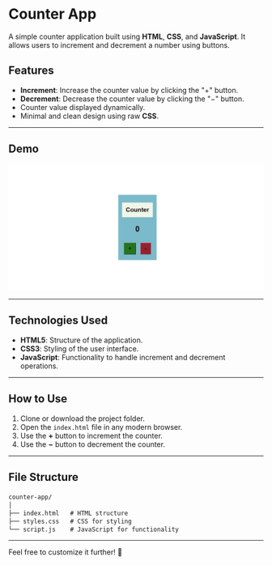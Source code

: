 
# Counter App

A simple counter application built using **HTML**, **CSS**, and **JavaScript**. It allows users to increment and decrement a number using buttons.

## Features

- **Increment**: Increase the counter value by clicking the "+" button.
- **Decrement**: Decrease the counter value by clicking the "−" button.
- Counter value displayed dynamically.
- Minimal and clean design using raw **CSS**.

---

## Demo

![Counter App](./Screenshot_10-12-2024_22362_127.0.0.1.jpeg)

---

## Technologies Used

- **HTML5**: Structure of the application.
- **CSS3**: Styling of the user interface.
- **JavaScript**: Functionality to handle increment and decrement operations.

---

## How to Use

1. Clone or download the project folder.
2. Open the `index.html` file in any modern browser.
3. Use the **+** button to increment the counter.
4. Use the **−** button to decrement the counter.

---

## File Structure

```plaintext
counter-app/
│
├── index.html   # HTML structure
├── styles.css   # CSS for styling
└── script.js    # JavaScript for functionality
```

---

Feel free to customize it further! 🎉